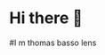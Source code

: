 # Hi there 👋
#I m thomas basso lens
<!--
**Fodelove3/Fodelove3** is a ✨ _special_ ✨ repository because its `README.md` (this file) appears on your GitHub profile.

Here are some ideas to get you started:

- 🔭 I’m currently working on cleaning and manutencion products to strong machines
- 🌱 I’m currently learning economy and website development
- 👯 I’m looking to collaborate on change experinces and knowledges
- 🤔 I’m looking for help with everything I can help
- 💬 Ask me about everything, I'll try to explain, if I can't, I'll lie to you!
- 📫 How to reach me: You don't' reach me, I'll reach you
- 😄 Pronouns: I'm drunk hero
- ⚡ Fun fact: I don't drink etanol
-->

